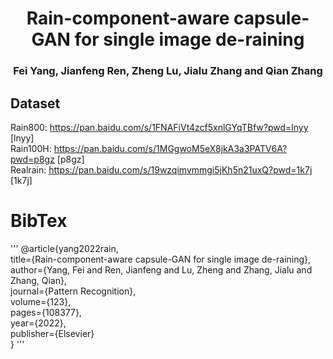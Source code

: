 #  <center> Rain-component-aware capsule-GAN for single image de-raining
### <center> Fei Yang, Jianfeng Ren, Zheng Lu, Jialu Zhang and Qian Zhang

## Dataset
Rain800: https://pan.baidu.com/s/1FNAFiVt4zcf5xnlGYqTBfw?pwd=lnyy [lnyy]  
Rain100H: https://pan.baidu.com/s/1MGgwoM5eX8jkA3a3PATV6A?pwd=p8gz [p8gz]  
Realrain: https://pan.baidu.com/s/19wzqimvmmgi5jKh5n21uxQ?pwd=1k7j [1k7j]

# BibTex
'''
@article{yang2022rain,  
  title={Rain-component-aware capsule-GAN for single image de-raining},  
  author={Yang, Fei and Ren, Jianfeng and Lu, Zheng and Zhang, Jialu and Zhang, Qian},  
  journal={Pattern Recognition},  
  volume={123},  
  pages={108377},  
  year={2022},  
  publisher={Elsevier}  
}
'''







